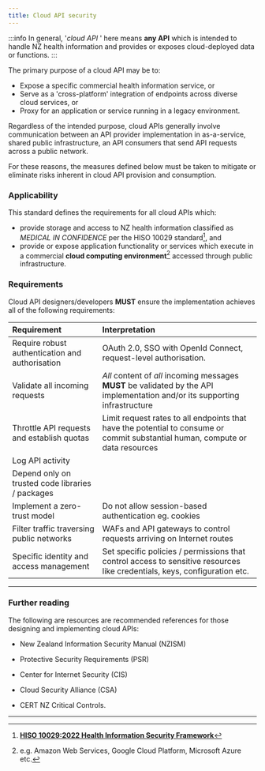 ```yaml
---
title: Cloud API security
---
```




:::info
In general, '*cloud API* ' here means **any API** which is intended to handle NZ health information and provides or exposes cloud-deployed data or functions.
:::

The primary purpose of a cloud API may be to:

- Expose a specific commercial health information service, or
- Serve as a 'cross-platform' integration of endpoints across diverse cloud services, or
- Proxy for an application or service running in a legacy environment.

Regardless of the intended purpose, cloud APIs generally involve communication between an API provider implementation in as-a-service, shared public infrastructure, an API consumers that send API requests across a public network.

For these reasons, the measures defined below must be taken to mitigate or eliminate risks inherent in cloud API provision and consumption.

### Applicability

This standard defines the requirements for all cloud APIs which:

- provide storage and access to NZ health information classified as *MEDICAL IN CONFIDENCE* per the HISO 10029 standard[^1], and
- provide or expose application functionality or services which execute in a commercial **cloud computing environment**[^2] accessed through public infrastructure.

### Requirements

Cloud API designers/developers **MUST** ensure the implementation achieves all of the following requirements:

| Requirement                                         | Interpretation                            |
| :-------------------------------------------------- | :---------------------------------------------------------------------------------------------------------------- |
| Require robust authentication and authorisation     | OAuth 2.0, SSO with OpenId Connect, request-level authorisation. |
| Validate all incoming requests                      | *All* content of *all* incoming messages **MUST** be validated by the API implementation and/or its supporting infrastructure |
| Throttle API requests and establish quotas          | Limit request rates to all endpoints that have the potential to consume or commit substantial human, compute or data resources |
| Log API activity                                    |  |Log all sensitive security operations, which includes but not limited to: failed authentication/authorisation attempts, data validation errors, and sensitive business operations.
| Depend only on trusted code libraries / packages    |  |Ensure third-party dependencies are regularly checked for known vulnerabilities, ideally in an automated manner within the CI/CD pipeline.  
| Implement a zero-trust model                        | Do not allow session-based authentication eg. cookies           |
| Filter traffic traversing public networks           | WAFs and API gateways to control requests arriving on Internet routes   |
| Specific identity and access management             | Set specific policies / permissions that control access to sensitive resources like credentials, keys, configuration etc. |

***

### Further reading

The following are resources are recommended references for those designing and implementing cloud APIs:

- New Zealand Information Security Manual (NZISM)

- Protective Security Requirements (PSR)

- Center for Internet Security (CIS)

- Cloud Security Alliance (CSA)

- CERT NZ Critical Controls.

***

[^1]: [**HISO 10029:2022 Health Information Security Framework**](https://consult.health.govt.nz/hiso/health-information-security-framework-update)

[^2]: e.g. Amazon Web Services, Google Cloud Platform, Microsoft Azure etc.
